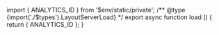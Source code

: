 import { ANALYTICS_ID } from '$env/static/private';
/** @type {import('./$types').LayoutServerLoad} \*/
export async function load () {
return { ANALYTICS_ID };
}
